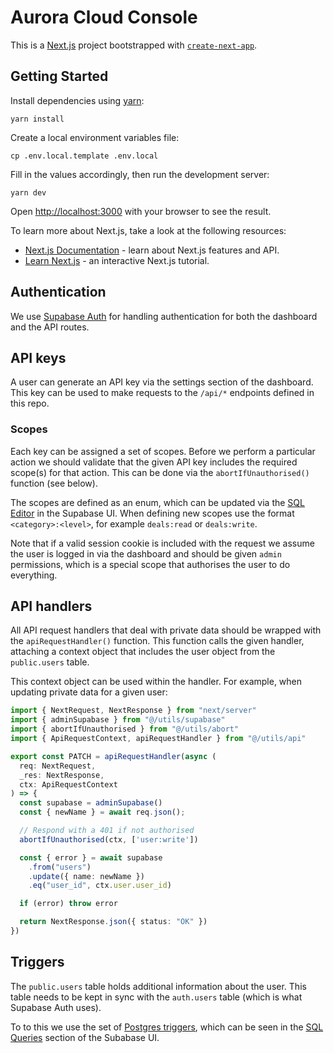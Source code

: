 # Aurora Cloud Console

This is a [Next.js](https://nextjs.org/) project bootstrapped with [`create-next-app`](https://github.com/vercel/next.js/tree/canary/packages/create-next-app).

## Getting Started

Install dependencies using [yarn](https://classic.yarnpkg.com/):

```text
yarn install
```

Create a local environment variables file:

```text
cp .env.local.template .env.local
```

Fill in the values accordingly, then run the development server:

```text
yarn dev
```

Open [http://localhost:3000](http://localhost:3000) with your browser to see the result.

To learn more about Next.js, take a look at the following resources:

- [Next.js Documentation](https://nextjs.org/docs) - learn about Next.js features and API.
- [Learn Next.js](https://nextjs.org/learn) - an interactive Next.js tutorial.

## Authentication

We use [Supabase Auth](https://supabase.com/docs/guides/auth) for handling
authentication for both the dashboard and the API routes.

## API keys

A user can generate an API key via the settings section of the dashboard. This
key can be used to make requests to the `/api/*` endpoints defined in this repo.

### Scopes

Each key can be assigned a set of scopes. Before we perform a particular action
we should validate that the given API key includes the required scope(s) for that
action. This can be done via the `abortIfUnauthorised()` function (see below).

The scopes are defined as an enum, which can be updated via the
[SQL Editor](https://supabase.com/dashboard/project/xqharbhfobwuhpcdsapg/sql) in
the Supabase UI. When defining new scopes use the format `<category>:<level>`,
for example `deals:read` or `deals:write`.

Note that if a valid session cookie is included with the request we assume the
user is logged in via the dashboard and should be given `admin` permissions,
which is a special scope that authorises the user to do everything.

## API handlers

All API request handlers that deal with private data should be wrapped with the
`apiRequestHandler()` function. This function calls the given handler,
attaching a context object that includes the user object from the `public.users`
table.

This context object can be used within the handler. For example, when updating
private data for a given user:

```ts
import { NextRequest, NextResponse } from "next/server"
import { adminSupabase } from "@/utils/supabase"
import { abortIfUnauthorised } from "@/utils/abort"
import { ApiRequestContext, apiRequestHandler } from "@/utils/api"

export const PATCH = apiRequestHandler(async (
  req: NextRequest,
  _res: NextResponse,
  ctx: ApiRequestContext
) => {
  const supabase = adminSupabase()
  const { newName } = await req.json();

  // Respond with a 401 if not authorised
  abortIfUnauthorised(ctx, ['user:write'])

  const { error } = await supabase
    .from("users")
    .update({ name: newName })
    .eq("user_id", ctx.user.user_id)

  if (error) throw error

  return NextResponse.json({ status: "OK" })
})
```

## Triggers

The `public.users` table holds additional information about the user. This table
needs to be kept in sync with the `auth.users` table
(which is what Supabase Auth uses).

To to this we use the set of
[Postgres triggers](https://supabase.com/docs/guides/database/postgres/triggers),
which can be seen in the [SQL Queries](https://supabase.com/dashboard/project/xqharbhfobwuhpcdsapg/sql)
section of the Subabase UI.
